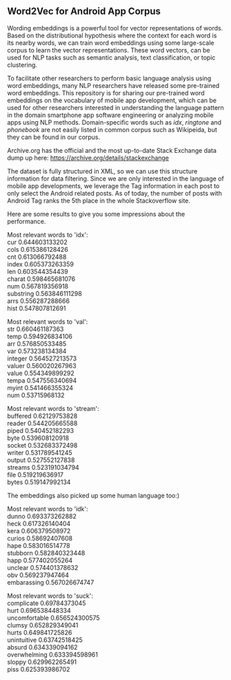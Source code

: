 ## Word2Vec for Android App Corpus

Wording embeddings is a powerful tool for vector representations of words. Based on the distributional hypothesis where the context for each word is its nearby words, we can train word embeddings using some large-scale corpus to learn the vector representations. These word vectors, can be used for NLP tasks such as semantic analysis, text classification, or topic clustering.

To facilitate other researchers to perform basic language analysis using word embeddings, many NLP researchers have released some pre-trained word embeddings. This repository is for sharing our pre-trained word embeddings on the vocabulary of mobile app development, which can be used for other researchers interested in understanding the language pattern in the domain smartphone app software engineering or analyzing mobile apps using NLP methods.  Domain-specific words such as _idx_, _ringtone_ and _phonebook_ are not easily listed in common corpus such as Wikipeida, but they can be found in our corpus. 

Archive.org has the official and the most up-to-date Stack Exchange data dump up here:
https://archive.org/details/stackexchange

The dataset is fully structured in XML, so we can use this structure information for data filtering. Since we are only interested in the language of mobile app developments, we leverage the Tag information in each post to only select the Android related posts. As of today, the number of posts with Android Tag ranks the 5th place in the whole Stackoverflow site. 


Here are some results to give you some impressions about the performance. 


Most relevant words to 'idx':  
cur 0.644603133202  
cols 0.615386128426  
cnt 0.613066792488  
index 0.605373263359  
len 0.603544354439  
charat 0.598465681076  
num 0.567819356918  
substring 0.563846111298  
arrs 0.556287288666  
hist 0.547807812691  

Most relevant words to 'val':  
str 0.660461187363  
temp 0.594926834106  
arr 0.576850533485  
var 0.573238134384  
integer 0.564527213573  
valuer 0.560020267963  
value 0.554349899292  
tempa 0.547556340694  
myint 0.541466355324  
num 0.53715968132  

Most relevant words to 'stream':  
buffered 0.62129753828  
reader 0.544205665588  
piped 0.540452182293  
byte 0.539608120918  
socket 0.532683372498  
writer 0.531789541245  
output 0.527552127838  
streams 0.523191034794  
file 0.519219636917  
bytes 0.519147992134  

The embeddings also picked up some human language too:)  

Most relevant words to 'idk':  
dunno 0.693373262882  
heck 0.617326140404  
kera 0.606379508972  
curios 0.58692407608  
hape 0.583016514778  
stubborn 0.582840323448  
happ 0.577402055264  
unclear 0.574401378632  
obv 0.569237947464  
embarassing 0.567026674747  

Most relevant words to 'suck':  
complicate 0.69784373045  
hurt 0.696538448334  
uncomfortable 0.656524300575  
clumsy 0.652829349041  
hurts 0.649841725826  
unintuitive 0.63742518425  
absurd 0.634339094162  
overwhelming 0.633394598961  
sloppy 0.629962265491  
piss 0.625393986702
